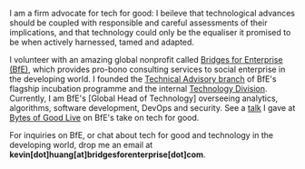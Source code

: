 I am a firm advocate for tech for good: I beileve that technological advances should be coupled with responsible and careful assessments of their implications, and that technology could only be the equaliser it promised to be when actively harnessed, tamed and adapted.

I volunteer with an amazing global nonprofit called [Bridges for Enterprise (BfE)](https://www.bridgesforenterprise.com/), which provides pro-bono consulting services to social enterprise in the developing world. I founded the [Technical Advisory branch](https://www.bridgesforenterprise.com/) of BfE's flagship incubation programme and the internal [Technology Division](https://tech.bridgesforenterprise.com/). Currently, I am BfE's [Global Head of Technology] overseeing analytics, algorithms, software development, DevOps and security. See a [talk](https://www.youtube.com/watch?v=0SrgImNwIw0) I gave at [Bytes of Good Live](https://bytesofgood.org/) on BfE's take on tech for good.

For inquiries on BfE, or chat about tech for good and technology in the developing world, drop me an email at **kevin[dot]huang[at]bridgesforenterprise[dot]com**.